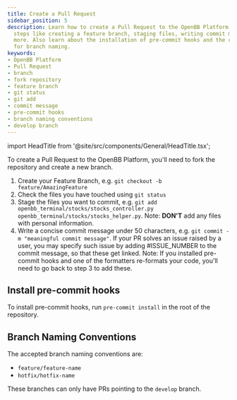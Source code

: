 ```yaml
---
title: Create a Pull Request
sidebar_position: 5
description: Learn how to create a Pull Request to the OpenBB Platform, including
  steps like creating a feature branch, staging files, writing commit messages, and
  more. Also learn about the installation of pre-commit hooks and the conventions
  for branch naming.
keywords:
- OpenBB Platform
- Pull Request
- branch
- fork repository
- feature branch
- git status
- git add
- commit message
- pre-commit hooks
- branch naming conventions
- develop branch
---
```


import HeadTitle from '@site/src/components/General/HeadTitle.tsx';

<HeadTitle title="Create a Pull Request - Platform Development - Contributing | OpenBB Platform Docs" />

To create a Pull Request to the OpenBB Platform, you'll need to fork the repository and create a new branch.

1. Create your Feature Branch, e.g. `git checkout -b feature/AmazingFeature`
2. Check the files you have touched using `git status`
3. Stage the files you want to commit, e.g.
   `git add openbb_terminal/stocks/stocks_controller.py openbb_terminal/stocks/stocks_helper.py`.
   Note: **DON'T** add any files with personal information.
4. Write a concise commit message under 50 characters, e.g. `git commit -m "meaningful commit message"`. If your PR
   solves an issue raised by a user, you may specify such issue by adding #ISSUE_NUMBER to the commit message, so that
   these get linked. Note: If you installed pre-commit hooks and one of the formatters re-formats your code, you'll need
   to go back to step 3 to add these.

## Install pre-commit hooks

To install pre-commit hooks, run `pre-commit install` in the root of the repository.

## Branch Naming Conventions

The accepted branch naming conventions are:

- `feature/feature-name`
- `hotfix/hotfix-name`

These branches can only have PRs pointing to the `develop` branch.
